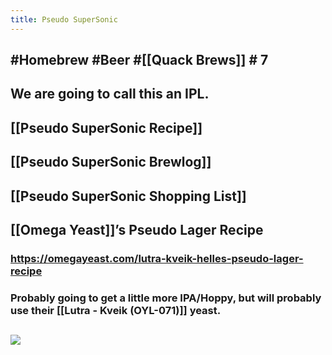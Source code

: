 ```yaml
---
title: Pseudo SuperSonic
---
```


## #Homebrew #Beer #[[Quack Brews]] # 7

## 

## We are going to call this an IPL.

## 

## [[Pseudo SuperSonic Recipe]]

## [[Pseudo SuperSonic Brewlog]]

## [[Pseudo SuperSonic Shopping List]]

## 

## [[Omega Yeast]]’s Pseudo Lager Recipe
### https://omegayeast.com/lutra-kveik-helles-pseudo-lager-recipe

### Probably going to get a little more IPA/Hoppy, but will probably use their [[Lutra - Kveik (OYL-071)]] yeast. 

## ![](https://firebasestorage.googleapis.com/v0/b/firescript-577a2.appspot.com/o/imgs%2Fapp%2FVariably_Distressed%2FiPr4akX4Py.jpeg?alt=media&token=8a4239be-6c51-417e-bfc0-2e16d10f2133)
